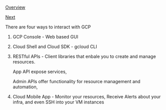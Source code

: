 [Overview](https://github.com/paulowe/gcp/blob/main/readme.md)

[Next](https://github.com/paulowe/gcp/blob/main/cloud-shell.md)

There are four ways to interact with GCP

1. GCP Console - Web based GUI
2. Cloud Shell and Cloud SDK - gcloud CLI
3. RESTful APIs  - Client libraries that enbale you to create and manage resources. 

    App API expose services,
    
    Admin APIs offer functionality for resource management and automation, 
4. Cloud Mobile App - Monitor your resources, Receive Alerts about your infra, and even SSH into your VM instances

